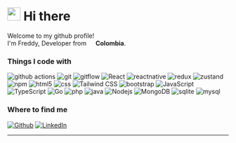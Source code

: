 <h1><img src="https://slackmojis.com/emojis/5906-this-is-fine-fire/download" width="30"/>  Hi there </h1>


<p>Welcome to my github profile! </br> I'm Freddy, Developer from <img src="https://img.icons8.com/color/344/colombia-circular.png" width="13"/> <b>Colombia</b>. </p>
<h3>Things I code with</h3>
<p>
  <img alt="github actions" src="https://img.shields.io/badge/-Github_Actions-2088FF?style=flat-square&logo=github-actions&logoColor=white" />
  <img alt="git" src="https://img.shields.io/badge/-Git-F05032?style=flat-square&logo=git&logoColor=white" />
  <img alt="gitflow" src="https://img.shields.io/badge/-Gitflow-F05032?style=flat-square&logo=git&logoColor=white" />
  <img alt="React" src="https://img.shields.io/badge/-React-45b8d8?style=flat-square&logo=react&logoColor=white" />
  <img alt="reactnative" src="https://img.shields.io/badge/-React Native-319ff0?style=flat-square&logo=react&logoColor=white" />
  <img alt="redux" src="https://img.shields.io/badge/-Redux-764ABC?style=flat-square&logo=redux&logoColor=white" />
  <img alt="zustand" src="https://img.shields.io/badge/-Zustand-752714?style=flat-square" />
  
  
  <img alt="npm" src="https://img.shields.io/badge/-NPM-CB3837?style=flat-square&logo=npm&logoColor=white" />
  <img alt="html5" src="https://img.shields.io/badge/-HTML5-E34F26?style=flat-square&logo=html5&logoColor=white" />
  <img alt="css" src="https://img.shields.io/badge/-CSS-663399?style=flat-square&logo=css&logoColor=white" />
  <img alt="Tailwind CSS" src="https://img.shields.io/badge/-TailwindCSS-06B6D4?style=flat-square&logo=tailwind-css&logoColor=white" />
  <img alt="bootstrap" src="https://img.shields.io/badge/-Bootstrap-7952B3?style=flat-square&logo=bootstrap&logoColor=white" />
  
  <img alt="JavaScript" src="https://img.shields.io/badge/-JavaScript-F7DF1E?style=flat-square&logo=javascript&logoColor=black" />
  <img alt="TypeScript" src="https://img.shields.io/badge/-TypeScript-007ACC?style=flat-square&logo=typescript&logoColor=white" />
  
  <img alt="Go" src="https://img.shields.io/badge/-Go-00ADD8?style=flat-square&logo=go&logoColor=white" />
  <img alt="php" src="https://img.shields.io/badge/-php-777BB4?style=flat-square&logo=php&logoColor=white" />
  <img alt="java" src="https://img.shields.io/badge/-Java-e91d1d?style=flat-square" />
  <img alt="Nodejs" src="https://img.shields.io/badge/-Nodejs-43853d?style=flat-square&logo=Node.js&logoColor=white" />
  
  <img alt="MongoDB" src="https://img.shields.io/badge/-MongoDB-13aa52?style=flat-square&logo=mongodb&logoColor=white" />
  <img alt="sqlite" src="https://img.shields.io/badge/-SQLite-003B57?style=flat-square&logo=sqlite&logoColor=white" />
  <img alt="mysql" src="https://img.shields.io/badge/-MySQL-4479A1?style=flat-square&logo=mysql&logoColor=white" />

</p>

<h3>Where to find me</h3>
<p>
<a href="https://github.com/Izequ" target="_blank"><img alt="Github" src="https://img.shields.io/badge/GitHub-%2312100E.svg?&style=for-the-badge&logo=Github&logoColor=white" /></a>
  <a href="https://www.linkedin.com/in/freddychiav" target="_blank"><img alt="LinkedIn" src="https://img.shields.io/badge/linkedin-%230077B5.svg?&style=for-the-badge&logo=linkedin&logoColor=white" /></a> 
</p>

------------
